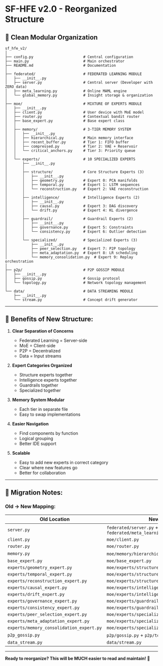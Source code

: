 # SF-HFE v2.0 - Reorganized Structure

## 📁 Clean Modular Organization

```
sf_hfe_v2/
│
├── config.py                       # Central configuration
├── main.py                         # Main orchestrator
├── README.md                       # Documentation
│
├── federated/                      # FEDERATED LEARNING MODULE
│   ├── __init__.py
│   ├── server.py                   # Central server (Developer with ZERO data)
│   ├── meta_learning.py            # Online MAML engine
│   └── global_memory.py            # Insight storage & organization
│
├── moe/                            # MIXTURE OF EXPERTS MODULE
│   ├── __init__.py
│   ├── client.py                   # User device with MoE model
│   ├── router.py                   # Contextual bandit router
│   ├── base_expert.py              # Base expert class
│   │
│   ├── memory/                     # 3-TIER MEMORY SYSTEM
│   │   ├── __init__.py
│   │   ├── hierarchical.py         # Main memory interface
│   │   ├── recent_buffer.py        # Tier 1: FIFO buffer
│   │   ├── compressed.py           # Tier 2: VAE + Reservoir
│   │   └── critical_anchors.py     # Tier 3: Priority queue
│   │
│   └── experts/                    # 10 SPECIALIZED EXPERTS
│       ├── __init__.py
│       │
│       ├── structure/              # Core Structure Experts (3)
│       │   ├── __init__.py
│       │   ├── geometry.py         # Expert 0: PCA manifolds
│       │   ├── temporal.py         # Expert 1: LSTM sequences
│       │   └── reconstruction.py   # Expert 2: VAE reconstruction
│       │
│       ├── intelligence/           # Intelligence Experts (2)
│       │   ├── __init__.py
│       │   ├── causal.py           # Expert 3: DAG discovery
│       │   └── drift.py            # Expert 4: KL divergence
│       │
│       ├── guardrail/              # Guardrail Experts (2)
│       │   ├── __init__.py
│       │   ├── governance.py       # Expert 5: Constraints
│       │   └── consistency.py      # Expert 6: Outlier detection
│       │
│       └── specialized/            # Specialized Experts (3)
│           ├── __init__.py
│           ├── peer_selection.py   # Expert 7: P2P topology
│           ├── meta_adaptation.py  # Expert 8: LR scheduling
│           └── memory_consolidation.py  # Expert 9: Replay orchestration
│
├── p2p/                            # P2P GOSSIP MODULE
│   ├── __init__.py
│   ├── gossip.py                   # Gossip protocol
│   └── topology.py                 # Network topology management
│
└── data/                           # DATA STREAMING MODULE
    ├── __init__.py
    └── stream.py                   # Concept drift generator
```

---

## 🎯 Benefits of New Structure:

1. **Clear Separation of Concerns**
   - Federated Learning = Server-side
   - MoE = Client-side
   - P2P = Decentralized
   - Data = Input streams

2. **Expert Categories Organized**
   - Structure experts together
   - Intelligence experts together
   - Guardrails together
   - Specialized together

3. **Memory System Modular**
   - Each tier in separate file
   - Easy to swap implementations

4. **Easier Navigation**
   - Find components by function
   - Logical grouping
   - Better IDE support

5. **Scalable**
   - Easy to add new experts in correct category
   - Clear where new features go
   - Better for collaboration

---

## 📝 Migration Notes:

### Old → New Mapping:

| Old Location | New Location |
|--------------|--------------|
| `server.py` | `federated/server.py` + `federated/meta_learning.py` |
| `client.py` | `moe/client.py` |
| `router.py` | `moe/router.py` |
| `memory.py` | `moe/memory/hierarchical.py` (split into 4 files) |
| `base_expert.py` | `moe/base_expert.py` |
| `experts/geometry_expert.py` | `moe/experts/structure/geometry.py` |
| `experts/temporal_expert.py` | `moe/experts/structure/temporal.py` |
| `experts/reconstruction_expert.py` | `moe/experts/structure/reconstruction.py` |
| `experts/causal_expert.py` | `moe/experts/intelligence/causal.py` |
| `experts/drift_expert.py` | `moe/experts/intelligence/drift.py` |
| `experts/governance_expert.py` | `moe/experts/guardrail/governance.py` |
| `experts/consistency_expert.py` | `moe/experts/guardrail/consistency.py` |
| `experts/peer_selection_expert.py` | `moe/experts/specialized/peer_selection.py` |
| `experts/meta_adaptation_expert.py` | `moe/experts/specialized/meta_adaptation.py` |
| `experts/memory_consolidation_expert.py` | `moe/experts/specialized/memory_consolidation.py` |
| `p2p_gossip.py` | `p2p/gossip.py` + `p2p/topology.py` |
| `data_stream.py` | `data/stream.py` |

---

**Ready to reorganize? This will be MUCH easier to read and maintain!** 🎨

